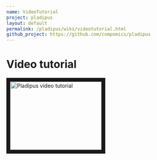 ```yaml
---
name: VideoTutorial
project: pladipus
layout: default
permalink: /pladipus/wiki/videotutorial.html
github_project: https://github.com/compomics/pladipus
---
```


# Video tutorial

<a href="https://www.youtube.com/watch?v=InO5s3BQWBg" target="_blank"><img src="http://img.youtube.com/vi/InO5s3BQWBg/0.jpg" 
alt="Pladipus video tutorial" width="240" height="180" border="10" /></a>

